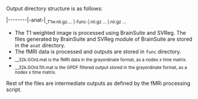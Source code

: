 Output directory structure is as follows:

<studydir>|-<sub1>-------|-anat-|<sub>_T1w.nii.gz....
                         |-func-|<session1>.nii.gz ...
                                |<session2>.nii.gz ...


* The T1 weighted image is processed using BrainSuite and SVReg. The files generated by BrainSuite and SVReg module of BrainSuite are stored in the `anat` directory. 
* The fMRI data is processed and outputs are stored in `func` directory.
* <sub>_<sess>_32k.GOrd.mat is the fMRI data in the grayordinate format, as a nodex x time matrix.
* <sub>_<sess>_32k.GOrd.filt.mat is the GPDF filtered output stored in the grayordinate format, as a nodex x time matrix.

Rest of the files are intermediate outputs as defined by the fMRi processing script.

